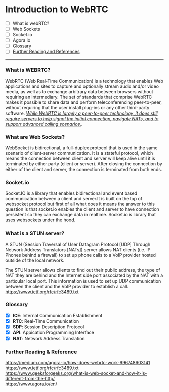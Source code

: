 # Introduction to WebRTC

- [ ] What is webRTC?
- [ ] Web Sockets
- [ ] Socket.io
- [ ] Agora io
- [ ] [Glossary](https://github.com/devpishaili/webRTC/main/README.md#glossary)
- [ ] [Further Reading and References](https://github.com/devpishaili/webRTC/main/README.md#further-reading--reference)
---

### What is WEBRTC?
WebRTC (Web Real-Time Communication) is a technology that enables Web applications and sites to capture and optionally stream audio and/or video media, as well as to exchange arbitrary data between browsers without requiring an intermediary. The set of standards that comprise WebRTC makes it possible to share data and perform teleconferencing peer-to-peer, without requiring that the user install plug-ins or any other third-party software.
[_While WebRTC is largely a peer-to-peer technology, it does still require servers to help signal the initial connection, navigate NATs, and to support advanced calling scenarios._](https://www.youtube.com/watch?v=Y1mx7cx6ckI).

### What are Web Sockets?
WebSocket is bidirectional, a full-duplex protocol that is used in the same scenario of client-server communication. It is a stateful protocol, which means the connection between client and server will keep alive until it is terminated by either party (client or server). After closing the connection by either of the client and server, the connection is terminated from both ends. 

### Socket.io
Socket.IO is a library that enables bidirectional and event based communication between a client and server.It is built on the top of websocket protocol but first of all what does it means the answer to this question is that socket.io enables the client and server to have connection persistent so they can exchange data in realtime.  Socket.io is library that uses websockets under the hood.

### What is a STUN server?
A STUN (Session Traversal of User Datagram Protocol [UDP] Through Network Address Translators [NATs]) server allows NAT clients (i.e. IP Phones behind a firewall) to set up phone calls to a VoIP provider hosted outside of the local network.

The STUN server allows clients to find out their public address, the type of NAT they are behind and the Internet side port associated by the NAT with a particular local port. This information is used to set up UDP communication between the client and the VoIP provider to establish a call. https://www.ietf.org/rfc/rfc3489.txt


### Glossary

- [x] **ICE**: Internal Communication Establishment
- [x] **RTC**: Real-Time Communication
- [x] **SDP**: Session Description Protocol
- [x] **API**: Appication Programming Interface
- [x] **NAT**: Network Address Translation

### Further Reading & Reference

https://medium.com/agora-io/how-does-webrtc-work-996748603141 <br />
https://www.ietf.org/rfc/rfc3489.txt  <br />
https://www.geeksforgeeks.org/what-is-web-socket-and-how-it-is-different-from-the-http/  <br />
https://www.agora.io/en/
